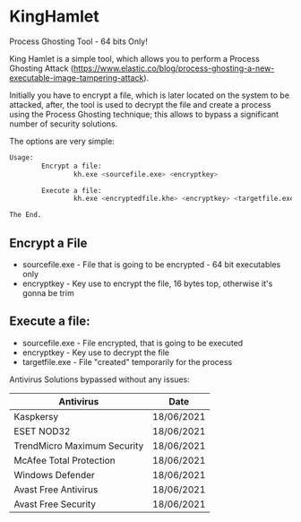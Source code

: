 # KingHamlet
Process Ghosting Tool - 64 bits Only!

King Hamlet is a simple tool, which allows you to perform a Process Ghosting Attack (https://www.elastic.co/blog/process-ghosting-a-new-executable-image-tampering-attack).

Initially you have to encrypt a file, which is later located on the system to be attacked, after, the tool is used to decrypt the file and create a process using the
Process Ghosting technique; this allows to bypass a significant number of security solutions.

The options are very simple:

```bash
Usage:
        Encrypt a file:
                kh.exe <sourcefile.exe> <encryptkey>

        Execute a file:
                kh.exe <encryptedfile.khe> <encryptkey> <targetfile.exe>

The End.
```
## Encrypt a File
* sourcefile.exe - File that is going to be encrypted - 64 bit executables only
* encryptkey - Key use to encrypt the file, 16 bytes top, otherwise it's gonna be trim

## Execute a file:
* sourcefile.exe - File encrypted, that is going to be executed
* encryptkey - Key use to decrypt the file
* targetfile.exe - File "created" temporarily for the process

Antivirus Solutions bypassed without any issues:

Antivirus | Date
------------ | -------------
Kaspkersy | 18/06/2021
ESET NOD32 | 18/06/2021
TrendMicro Maximum Security | 18/06/2021
McAfee Total Protection | 18/06/2021
Windows Defender | 18/06/2021
Avast Free Antivirus | 18/06/2021
Avast Free Security | 18/06/2021
